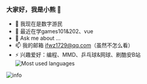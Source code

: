 ### 大家好，我是小熊 👋

- 🔭 我现在是数字游民
- 🌱 最近在学games101&202、vue
- 💬 Ask me about ...
- 📫 我的邮箱 ifwz1729@qq.com（虽然不怎么看）
- ⚡ 兴趣爱好：编程、MMD、乒乓球&网球、刷酷安B站
![Most used languages](https://github-readme-stats.vercel.app/api/top-langs/?username=Asterecho&layout=compact&hide_border=true&langs_count=10)

![info](https://github-readme-stats.vercel.app/api?username=Asterecho&show_icons=true&count_private=true&hide=prs&theme=default_repocard)


